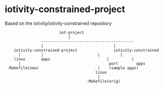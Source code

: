 # iotivity-constrained-project

Based on the iotivity/iotivity-constrained repository 



							iot-project
								|
				    -----------------------------------------
				    |							    |
		iotivity-constrained-project				iotivity-constrained
		  |			| 						 |		   | 
		linux 	    apps						 | 	        |
		  |		 	    				          port        apps
	 -Makefile(new)							 |	  (sample apps)
										    linux
											 | 
										-Makefile(orig) 

